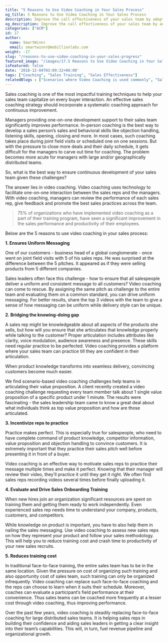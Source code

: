 ```yaml
---
title: "5 Reasons to Use Video Coaching in Your Sales Process"
og_title: 5 Reasons to Use Video Coaching in Your Sales Process
description: Improve the call effectiveness of your sales team by adopting video coaching as a part of your sales process
og_description: Improve the call effectiveness of your sales team by adopting video coaching as a part of your sales process
categories: ["ACM"]
id: 17
author:
  name: SmartWinnr
  email: smartwinnr@mobillionlabs.com
weight: -17
slug: "/reasons-to-use-video-coaching-in-your-sales-progress"
featured_image: "/images/17.5 Reasons to Use Video Coaching in Your Sales Process.png"
isFeatured: false
date: '2018-12-04T03:09:32+08:00'
tags: ["Coaching", "Sales Training", "Sales Effectiveness"]
relatedBlogs : ["Scenarios where Video Coaching is used commonly", "Sales Coaching Playbook Part 1 - Competency Framework", "Sales Coaching PlayBook Part 2 - Training the Managers to Coach", "Sales Coaching Playbook Part 3- How to Measure Success of Coaching"]
---
```


Sales coaching is one of the most impactful training techniques to help your sales team capitalize on every buyer interaction. An effective sales coaching strategy should incorporate a systematic coaching approach for continuous improvement.

Managers providing one-on-one development support to their sales team significantly improves performance. In-person coaching is the best way to develop a sales person’s sales and behavioral skills like objection handling, listening skills, opening, closing and more. In most cases, such coaching takes place during joint field visits or scheduled one on one sessions. But with the pressure to close more deals and their daily schedule, it gets difficult for the managers to carve out time for coaching. The problem becomes more acute for managers with large and/or geographically distributed teams.

So, what is the best way to ensure continuous development of your sales team given these challenges?

The answer lies in video coaching. Video coaching uses technology to facilitate one-on-one interaction between the sales reps and the managers. With video coaching, managers can review the performance of each sales rep, give feedback and promote the best sales practices across the team.

> 75% of organizations who have implemented video coaching as a part of their training program, have seen a significant improvement in the sales performance and productivity of their employees.

Below are the 5 reasons to use video coaching in your sales process:

**1. Ensures Uniform Messaging**

One of our customers - business head of a global conglomerate - once went on joint field visits with 5 of his sales reps. He was surprised at the difference between the 5 pitches. It appeared as if they were selling products from 5 different companies.

Sales leaders often face this challenge -  how to ensure that all salespeople deliver a uniform and consistent message to all customers? Video coaching can come to rescue. By assigning the same pitch as  challenge to the entire team and evaluating them on a common standard, you can drive uniform messaging. For better results, share the top 3 videos with the team to give  a sense of how messaging can be uniform while delivery style can be unique.

**2. Bridging the knowing-doing gap**

A sales rep might be knowledgeable about all aspects of the products she sells, but how will you ensure that she articulates that knowledge properly while talking to the customer? Proper articulation includes attributes like clarity, voice modulation, audience awareness and presence. These skills need regular practice to be perfected. Video coaching provides a platform where your sales team can practice till they are confident in their articulation.

When product knowledge transforms into seamless delivery, convincing customers become much easier.

We find scenario-based video coaching challenges help teams in articulating their value proposition. A client recently created a video coaching challenge requesting every team member talk about 1 single value proposition of a specific product under 1 minute. The results were fascinating - the sales leadership team came to know a great deal about what individuals think as top value proposition and how are those articulated.

**3. Incentivize reps to practice**

Practice makes perfect. This is especially true for salespeople, who need to have complete command of product knowledge, competitor information, value proposition and objection handling to convince customers. It is extremely important that they practice their sales pitch well before presenting it in front of a buyer.

Video coaching is an effective way to motivate sales reps to practice their message multiple times and make it perfect. Knowing that their manager will review their video, they’ll practice it until they get it right. We often find sales reps recording videos several times before finally uploading it.

**4. Evaluate and Drive Sales Onboarding Training**

When new hires join an organization significant resources are spent on training them and getting them ready to work independently. Even experienced sales rep needs time to understand your company, products, customers, and competitors.

While knowledge on product is important, you have to also help them in nailing the sales messaging. Use video coaching to assess new sales reps on how they represent your product and follow your sales methodology. This will help you to reduce training cost and crash time to productivity of your new sales recruits.

**5. Reduces training cost**

In traditional face-to-face training, the entire sales team has to be in the same location. Given the pressure on cost of organizing such training and also opportunity cost of sales team, such training can only be organized infrequently. Video coaching can replace such face-to-face coaching and the reps can choose to learn when it suits their schedule. Moreover, coaches can evaluate a participant’s field performance at their convenience. Thus sales teams can be coached more frequently at a lesser cost through video coaching, thus improving performance.

Over the past few years, video coaching is steadily replacing face-to-face coaching for large distributed sales teams. It is helping sales reps in building their confidence and aiding sales leaders in getting a clear insight into their team’s capabilities. This will, in turn, fuel revenue pipeline and organizational growth.

